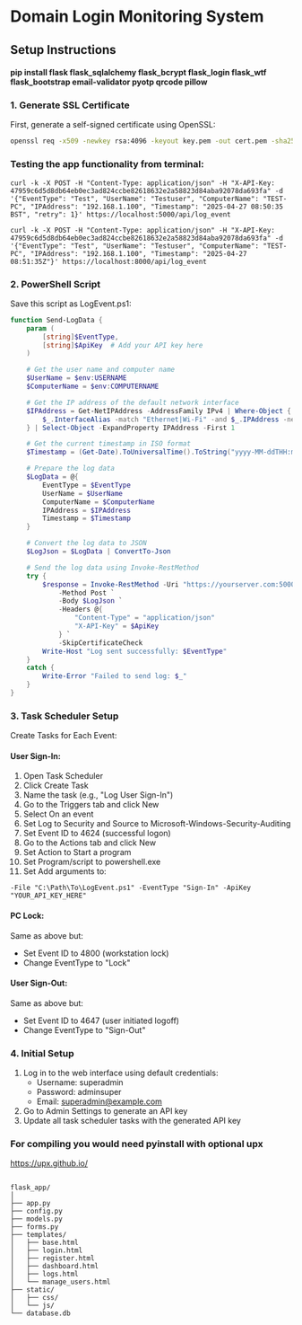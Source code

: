 # Domain Login Monitoring System
## Setup Instructions
#### pip install flask flask_sqlalchemy flask_bcrypt flask_login flask_wtf flask_bootstrap email-validator pyotp qrcode pillow

### 1. Generate SSL Certificate
First, generate a self-signed certificate using OpenSSL:
```bash
openssl req -x509 -newkey rsa:4096 -keyout key.pem -out cert.pem -sha256 -days 3650 -nodes -subj "/C=XX/ST=StateName/L=CityName/O=CompanyName/OU=CompanySectionName/CN=CommonNameOrHostname"
```
### Testing the app functionality from terminal:
```
curl -k -X POST -H "Content-Type: application/json" -H "X-API-Key: 47959c6d5d8db64eb0ec3ad824ccbe82618632e2a58823d84aba92078da693fa" -d '{"EventType": "Test", "UserName": "Testuser", "ComputerName": "TEST-PC", "IPAddress": "192.168.1.100", "Timestamp": "2025-04-27 08:50:35 BST", "retry": 1}' https://localhost:5000/api/log_event

curl -k -X POST -H "Content-Type: application/json" -H "X-API-Key: 47959c6d5d8db64eb0ec3ad824ccbe82618632e2a58823d84aba92078da693fa" -d '{"EventType": "Test", "UserName": "Testuser", "ComputerName": "TEST-PC", "IPAddress": "192.168.1.100", "Timestamp": "2025-04-27 08:51:35Z"}' https://localhost:8000/api/log_event
```

### 2. PowerShell Script
Save this script as LogEvent.ps1:

```powershell
function Send-LogData {
    param (
        [string]$EventType,
        [string]$ApiKey  # Add your API key here
    )

    # Get the user name and computer name
    $UserName = $env:USERNAME
    $ComputerName = $env:COMPUTERNAME

    # Get the IP address of the default network interface
    $IPAddress = Get-NetIPAddress -AddressFamily IPv4 | Where-Object {
        $_.InterfaceAlias -match "Ethernet|Wi-Fi" -and $_.IPAddress -ne "127.0.0.1"
    } | Select-Object -ExpandProperty IPAddress -First 1

    # Get the current timestamp in ISO format
    $Timestamp = (Get-Date).ToUniversalTime().ToString("yyyy-MM-ddTHH:mm:ssZ")

    # Prepare the log data
    $LogData = @{
        EventType = $EventType
        UserName = $UserName
        ComputerName = $ComputerName
        IPAddress = $IPAddress
        Timestamp = $Timestamp
    }

    # Convert the log data to JSON
    $LogJson = $LogData | ConvertTo-Json

    # Send the log data using Invoke-RestMethod
    try {
        $response = Invoke-RestMethod -Uri "https://yourserver.com:5000/log_event" `
            -Method Post `
            -Body $LogJson `
            -Headers @{
                "Content-Type" = "application/json"
                "X-API-Key" = $ApiKey
            } `
            -SkipCertificateCheck
        Write-Host "Log sent successfully: $EventType"
    }
    catch {
        Write-Error "Failed to send log: $_"
    }
}
```

### 3. Task Scheduler Setup
Create Tasks for Each Event:

#### User Sign-In:
1. Open Task Scheduler
2. Click Create Task
3. Name the task (e.g., "Log User Sign-In")
4. Go to the Triggers tab and click New
5. Select On an event
6. Set Log to Security and Source to Microsoft-Windows-Security-Auditing
7. Set Event ID to 4624 (successful logon)
8. Go to the Actions tab and click New
9. Set Action to Start a program
10. Set Program/script to powershell.exe
11. Set Add arguments to: 
```
-File "C:\Path\To\LogEvent.ps1" -EventType "Sign-In" -ApiKey "YOUR_API_KEY_HERE"
```

#### PC Lock:
Same as above but:
- Set Event ID to 4800 (workstation lock)
- Change EventType to "Lock"

#### User Sign-Out:
Same as above but:
- Set Event ID to 4647 (user initiated logoff)
- Change EventType to "Sign-Out"

### 4. Initial Setup
1. Log in to the web interface using default credentials:
   - Username: superadmin
   - Password: adminsuper
   - Email: superadmin@example.com
2. Go to Admin Settings to generate an API key
3. Update all task scheduler tasks with the generated API key

### For compiling you would need pyinstall with optional upx
https://upx.github.io/

```

flask_app/
│
├── app.py
├── config.py
├── models.py
├── forms.py
├── templates/
│   ├── base.html
│   ├── login.html
│   ├── register.html
│   ├── dashboard.html
│   ├── logs.html
│   └── manage_users.html
├── static/
│   ├── css/
│   └── js/
└── database.db
```